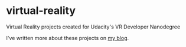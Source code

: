 # virtual-reality
Virtual Reality projects created for Udacity's VR Developer Nanodegree

I've written more about these projects on [my blog](https://derekds.com/sketchbook).
